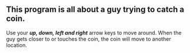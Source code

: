 ## This program is all about a guy trying to catch a coin.

Use your ***up, down, left and right*** arrow keys to move around. 
When the guy gets closer to or touches the coin, the coin will move to another location.

